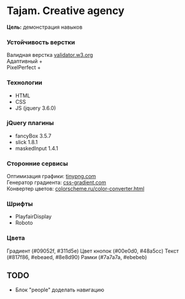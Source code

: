 # Tajam. Creative agency

__Цель:__ демонстрация навыков  

### Устойчивость верстки
Валидная верстка [validator.w3.org](https://validator.w3.org/)  
Адаптивный +  
PixelPerfect +  

### Технологии
- HTML
- CSS
- JS (jquery 3.6.0)

### jQuery плагины
- fancyBox 3.5.7
- slick 1.8.1
- maskedInput 1.4.1

### Сторонние сервисы
Оптимизация графики: [tinypng.com](https://tinypng.com/)  
Генератор градиента: [css-gradient.com](https://www.css-gradient.com/)  
Конвертер цветов: [colorscheme.ru/color-converter.html](https://colorscheme.ru/color-converter.html)  

### Шрифты
- PlayfairDisplay
- Roboto  

### Цвета
Градиент (#09052f, #311d5e)
Цвет кнопок (#00e0d0, #48a5cc)
Текст (#817f86, #ebeaed, #8e8d90)
Рамки (#7a7a7a, #ebebeb)

## TODO
- Блок "people" доделать навигацию  
